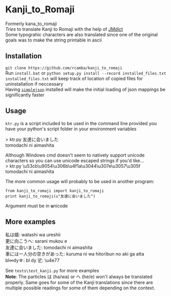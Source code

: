﻿# Kanji\_to\_Romaji #
Formerly kana\_to\_romaji  
*Tries* to translate Kanji to Romaji with the help of [JMdict](http://www.edrdg.org/jmdict/edict_doc.html)  
Some typograhic characters are also translated since one of the original goals was to make the string printable in ascii  

## Installation ##
`git clone https://github.com/rcamba/kanji_to_romaji`  
Run `install.bat` or `python setup.py install --record installed_files.txt`  
`installed_files.txt` will keep track of location of copied files for uninstallation if neccessary  
Having [`simplejson`](https://pypi.python.org/pypi/simplejson/) installed will make the initial loading of json mappings be significantly faster


## Usage ##
`ktr.py` is a script included to be used in the command line provided you have your python's script folder in your environment variables  

\> ktr.py 友達に会いました  
tomodachi ni aimashita


Although Windows cmd doesn't seem to natively support unicode characters so you can use unicode escaped strings if you'd like...  
\> ktr.py \u53cb\u9054\u306b\u4f1a\u3044\u307e\u3057\u305f  
tomodachi ni aimashita


The more common usage will probably to be used in another program:  
```
from kanji_to_romaji import kanji_to_romaji  
print kanji_to_romaji(u"友達に会いました")  
```
Argument must be in **u**nicode  


## More examples ##
私は嬉: watashi wa ureshii  
更に向こうへ: sarani mukou e  
友達に会いました: tomodachi ni aimashita  
車には一人分の空きがあった: kuruma ni wa hitoribun no aki ga atta  
bl∞dy☆: bl dy
乷: \u4e77

See `tests\test_kanji.py` for more examples  
**Note**: The particles は (ha/wa) or へ (he/e) won't always be translated properly. 
Same goes for some of the Kanji translations since there are multiple possible readings for some of them depending on the context.